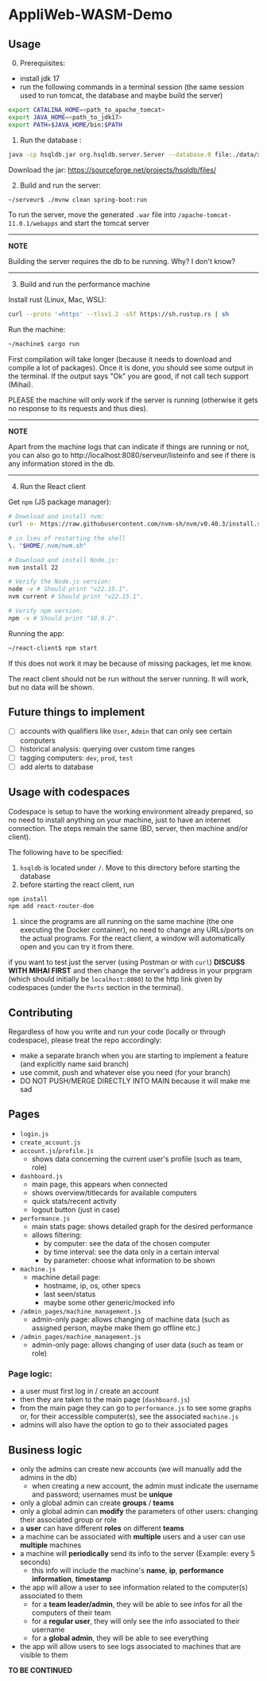 # AppliWeb-WASM-Demo

## Usage

0. Prerequisites: 
- install jdk 17
- run the following commands in a terminal session (the same session used to run tomcat, the database and maybe build the server)
```bash
export CATALINA_HOME=<path_to_apache_tomcat>
export JAVA_HOME=<path_to_jdk17>
export PATH=$JAVA_HOME/bin:$PATH
```

1. Run the database : 
```bash
java -cp hsqldb.jar org.hsqldb.server.Server --database.0 file:./data/xdb --dbname.0 xdb
```
Download the jar: https://sourceforge.net/projects/hsqldb/files/

2. Build and run the server: 
```bash
~/serveur$ ./mvnw clean spring-boot:run
```
To run the server, move the generated `.war` file into `/apache-tomcat-11.0.1/webapps` and start the tomcat server

---
**NOTE**

Building the server requires the db to be running. Why? I don't know?

---

3. Build and run the performance machine

Install rust (Linux, Mac, WSL): 
```bash
curl --proto '=https' --tlsv1.2 -sSf https://sh.rustup.rs | sh
```

Run the machine:
```bash
~/machine$ cargo run
```

First compilation will take longer (because it needs to download and compile a lot of packages). Once it is done, you should see some output in the terminal. If the output says "Ok" you are good, if not call tech support (Mihai).

PLEASE the machine will only work if the server is running (otherwise it gets no response to its requests and thus dies).

---
**NOTE**

Apart from the machine logs that can indicate if things are running or not, you can also go to http://localhost:8080/serveur/listeinfo and see if there is any information stored in the db. 

---

4. Run the React client

Get `npm` (JS package manager):
```bash
# Download and install nvm:
curl -o- https://raw.githubusercontent.com/nvm-sh/nvm/v0.40.3/install.sh | bash

# in lieu of restarting the shell
\. "$HOME/.nvm/nvm.sh"

# Download and install Node.js:
nvm install 22

# Verify the Node.js version:
node -v # Should print "v22.15.1".
nvm current # Should print "v22.15.1".

# Verify npm version:
npm -v # Should print "10.9.2".
```

Running the app: 
```bash
~/react-client$ npm start
```

If this does not work it may be because of missing packages, let me know. 

The react client should not be run without the server running. It will work, but no data will be shown.

## Future things to implement
- [ ] accounts with qualifiers like `User`, `Admin` that can only see certain computers
- [ ] historical analysis: querying over custom time ranges
- [ ] tagging computers: `dev`, `prod`, `test`
- [ ] add alerts to database

## Usage with codespaces

Codespace is setup to have the working environment already prepared, so no need to install anything on your machine, just to have an internet connection. The steps remain the same (BD, server, then machine and/or client).

The following have to be specified: 

1. `hsqldb` is located under `/`. Move to this directory before starting the database 
2. before starting the react client, run 

```bash
npm install
npm add react-router-dom
```

1. since the programs are all running on the same machine (the one executing the Docker container), no need to change any URLs/ports on the actual programs. For the react client, a window will automatically open and you can try it from there.

if you want to test just the server (using Postman or with `curl`) **DISCUSS WITH MIHAI FIRST** and then change the server's address in your prpgram (which should initially be `localhost:8080`) to the http link given by codespaces (under the `Ports` section in the terminal).

## Contributing

Regardless of how you write and run your code (locally or through codespace), please treat the repo accordingly: 
- make a separate branch when you are starting to implement a feature (and explicitly name said branch)
- use commit, push and whatever else you need (for your branch)
- DO NOT PUSH/MERGE DIRECTLY INTO MAIN because it will make me sad


## Pages
- `login.js`
- `create_account.js`
- `account.js`/`profile.js` 
  - shows data concerning the current user's profile (such as team, role)
- `dashboard.js`
  - main page, this appears when connected
  - shows overview/titlecards for available computers
  - quick stats/recent activity
  - logout button (just in case)
- `performance.js`
  - main stats page: shows detailed graph for the desired performance
  - allows filtering: 
    - by computer: see the data of the chosen computer
    - by time interval: see the data only in a certain interval
    - by parameter: choose what information to be shown
- `machine.js`
  - machine detail page: 
    - hostname, ip, os, other specs
    - last seen/status 
    - maybe some other generic/mocked info
- `/admin_pages/machine_management.js`
  - admin-only page: allows changing of machine data (such as assigned person, maybe make them go offline etc.)
- `/admin_pages/machine_management.js`
  - admin-only page: allows changing of user data (such as team or role)

### Page logic: 
- a user must first log in / create an account
- then they are taken to the main page (`dashboard.js`)
- from the main page they can go to `performance.js` to see some graphs or, for their accessible computer(s), see the associated `machine.js`
- admins will also have the option to go to their associated pages

## Business logic
- only the admins can create new accounts (we will manually add the admins in the db)
  - when creating a new account, the admin must indicate the username and password; usernames must be **unique**
- only a global admin can create **groups** / **teams**
- only a global admin can **modify** the parameters of other users: changing their associated group or role
- a **user** can have different **roles** on different **teams**
- a machine can be associated with **multiple** users and a user can use **multiple** machines
- a machine will **periodically** send its info to the server (Example: every 5 seconds)
  - this info will include the machine's **name**, **ip**, **performance information**, **timestamp**
- the app will allow a user to see information related to the computer(s) associated to them
  - for a **team leader/admin**, they will be able to see infos for all the computers of their team
  - for a **regular user**, they will only see the info associated to their username
  - for a **global admin**, they will be able to see everything
- the app will allow users to see logs associated to machines that are visible to them

**TO BE CONTINUED**
